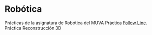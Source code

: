 # Robótica
Prácticas de la asignatura de Robótica del MUVA
Práctica [Follow Line](https://github.com/johnbyrs/Rob-tica/tree/master/Follow_Line).
Práctica Reconstrucción 3D
